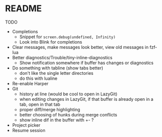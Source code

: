 # README

TODO

- Completions
  - Snippet for `screen.debug(undefined, Infinity)`
  - Look into Blink for completions
- Clear messages, make messages look better, view old messages in fzf-lua
- Better diagnostics/Trouble/tiny-inline-diagnostics
  - Show notification somewhere if buffer has changes or diagnostics
- Do something with tabline (show tabs better)
  - don't like the single letter directories
  - do this with lualine
- Re-enable Harper
- Git
  - history at line (would be cool to open in LazyGit)
  - when editing changes in LazyGit, if that buffer is already open in a tab, open in that tab
  - proper diff/merge highlighting
  - better choosing of hunks during merge conflicts
  - show inline dif in the buffer with +- ?
- Project picker
- Resume session
